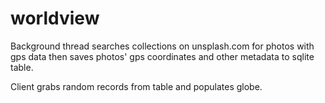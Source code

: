 # worldview
Background thread searches collections on unsplash.com for photos with gps data then saves photos' gps coordinates and other metadata to sqlite table.

Client grabs random records from table and populates globe.
